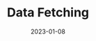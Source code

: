 ---
title: Data Fetching
description: How data fetching works in Next.js
weight: 5
date: "2023-01-08"
nextChapter: basics-streaming
prevChapter: basics-seo
---
